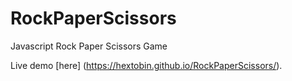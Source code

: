 # RockPaperScissors
Javascript Rock Paper Scissors Game

Live demo [here] (https://hextobin.github.io/RockPaperScissors/).
